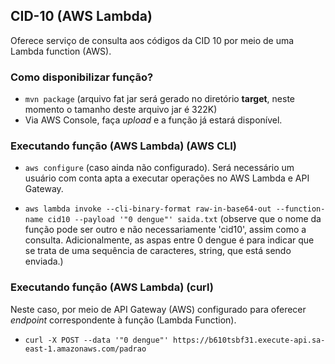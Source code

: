 ## CID-10 (AWS Lambda)

Oferece serviço de consulta aos códigos da CID 10 por meio de uma Lambda function (AWS).

### Como disponibilizar função?

- `mvn package` (arquivo fat jar será gerado no diretório **target**, neste
 momento o tamanho deste arquivo jar é 322K)
- Via AWS Console, faça _upload_ e a função já estará disponível. 

### Executando função (AWS Lambda) (AWS CLI)

- `aws configure` (caso ainda não configurado). Será necessário um usuário
com conta apta a executar operações no AWS Lambda e API Gateway. 

- `aws lambda invoke --cli-binary-format raw-in-base64-out --function-name
 cid10 --payload '"0 dengue"' saida.txt` (observe que o nome da função pode ser
  outro e não necessariamente 'cid10', assim como a consulta. Adicionalmente, as aspas entre 0 dengue é para indicar que se trata de uma sequência de caracteres, string, que está sendo enviada.)

### Executando função (AWS Lambda) (curl)
Neste caso, por meio de API Gateway (AWS) configurado para oferecer _endpoint_ correspondente à função (Lambda Function).

- `curl -X POST --data '"0 dengue"' https://b610tsbf31.execute-api.sa-east-1.amazonaws.com/padrao`
